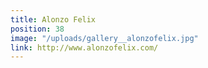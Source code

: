 ```yaml
---
title: Alonzo Felix
position: 38
image: "/uploads/gallery__alonzofelix.jpg"
link: http://www.alonzofelix.com/
---
```


